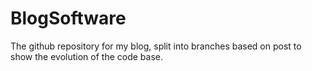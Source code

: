 # BlogSoftware
The github repository for my blog, split into branches based on post to show the evolution of the code base.

